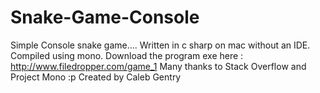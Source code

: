 # Snake-Game-Console
Simple Console snake game....
Written in c sharp on mac without an IDE. Compiled using mono.
Download the program exe here : http://www.filedropper.com/game_1
Many thanks to Stack Overflow and Project Mono :p
Created by Caleb Gentry

